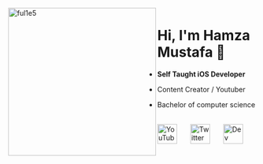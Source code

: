 <br />
<img src="https://github.com/ful1e5/ful1e5/blob/main/assets/lines.svg" align="left" width="300" alt="ful1e5"/>

# Hi, I'm Hamza Mustafa 👋

- **Self Taught iOS Developer**

- Content Creator / Youtuber

- Bachelor of computer science

<br />

<div  style="display: flex; justify-content: space-between;">
  <a href="https://www.youtube.com/c/AppShap" target="_blank">
    <img src="https://imgur.com/PMRCsrH.png" width="40" height="40" alt="YouTube">
  </a>
  <a href="https://twitter.com/mhamzamustafa7" target="_blank">
    <img src="https://imgur.com/6UKZXAM.png" width="40" height="40" alt="Twitter">
  </a>
  <a href="https://dev.to/ful1e5" target="_blank">
    <img src="https://imgur.com/T7LYgQw.png" height="40" width="40" alt="Dev Community Inc.">
  </a>
<div>
